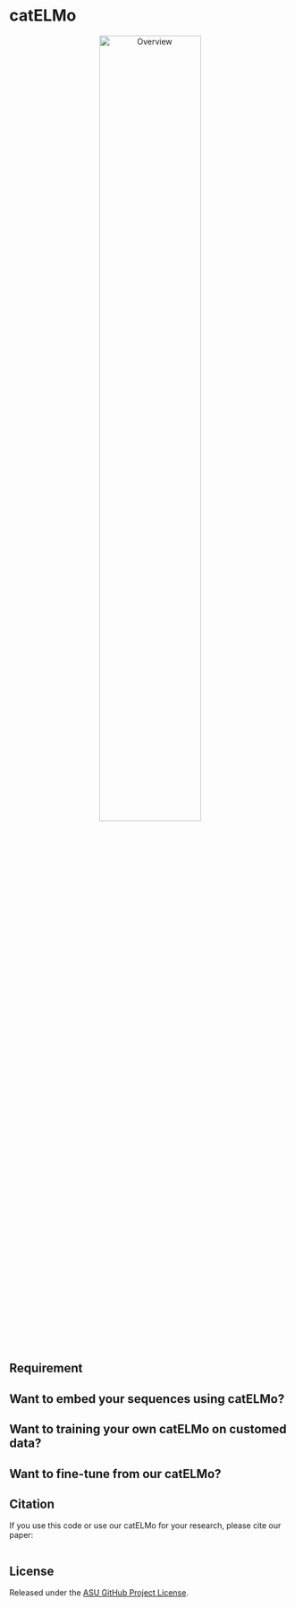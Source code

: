 # catELMo


<p align="center"><img width=60% alt="Overview" src="https://github.com/Lee-CBG/catELMo/blob/main/figures/Fig4_Methods.png"></p>

## Requirement

## Want to embed your sequences using catELMo?

## Want to training your own catELMo on customed data?

## Want to fine-tune from our catELMo?


## Citation
If you use this code or use our catELMo for your research, please cite our paper:
```

```

## License

Released under the [ASU GitHub Project License](./LICENSE).
